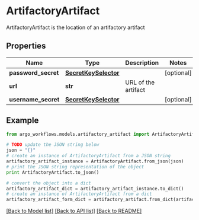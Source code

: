 # ArtifactoryArtifact

ArtifactoryArtifact is the location of an artifactory artifact

## Properties

Name | Type | Description | Notes
------------ | ------------- | ------------- | -------------
**password_secret** | [**SecretKeySelector**](SecretKeySelector.md) |  | [optional] 
**url** | **str** | URL of the artifact | 
**username_secret** | [**SecretKeySelector**](SecretKeySelector.md) |  | [optional] 

## Example

```python
from argo_workflows.models.artifactory_artifact import ArtifactoryArtifact

# TODO update the JSON string below
json = "{}"
# create an instance of ArtifactoryArtifact from a JSON string
artifactory_artifact_instance = ArtifactoryArtifact.from_json(json)
# print the JSON string representation of the object
print ArtifactoryArtifact.to_json()

# convert the object into a dict
artifactory_artifact_dict = artifactory_artifact_instance.to_dict()
# create an instance of ArtifactoryArtifact from a dict
artifactory_artifact_form_dict = artifactory_artifact.from_dict(artifactory_artifact_dict)
```
[[Back to Model list]](../README.md#documentation-for-models) [[Back to API list]](../README.md#documentation-for-api-endpoints) [[Back to README]](../README.md)


